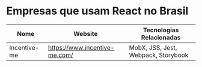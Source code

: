 # Empresas que usam React no Brasil

Nome | Website | Tecnologias Relacionadas
------------ | ------- | ------------
Incentive-me | https://www.incentive-me.com/ | MobX, JSS, Jest, Webpack, Storybook
